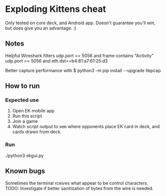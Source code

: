 # Exploding Kittens cheat
Only tested on core deck, and Android app.
Doesn't guarantee you'll win, but does give you an advantage. :)

## Notes
Helpful Wireshark filters
    udp.port == 5056 and frame contains "Activity"
    udp.port == 5056 and eth.dst==b4:81:a7:61:25:d3

Better capture performance with
    $ python3 -m pip install --upgrade libpcap

## How to run
### Expected use
1. Open EK mobile app
2. Run this script
3. Join a game
4. Watch script output to see where opponents place EK card in deck, and cards drawn from deck.
### Run
./python3 ekgui.py <local network interface name> <ip address of device running EK>

## Known bugs
Sometimes the terminal rceives what appear to be control characters.
TODO: Investigate if better sanitization of bytes from the wire is needed.
